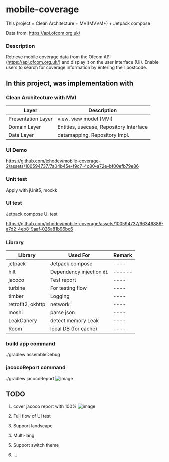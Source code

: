 # mobile-coverage
This project  = Clean Architecture + MVI(MVVM+) + Jetpack compose  

Data from: https://api.ofcom.org.uk/

### Description
Retrieve mobile coverage data from the Ofcom API (https://api.ofcom.org.uk/) and display it on the user interface (UI). Enable users to search for coverage information by entering their postcode.

## In this project, was implementation with

### Clean Architecture with MVI 

  
| Layer | Description |
|----- | ------ |
| Presentation Layer | view, view model (MVI)  |
| Domain Layer | Entities, usecase, Repository Interface |
| Data Layer | datamapping, Repository Impl.  |

### UI Demo


https://github.com/jchodev/mobile-coverage-2/assets/100594737/7a04b45e-f9c7-4c80-a72e-bf00efb79e86




### Unit test

Apply with jUnit5, mockk


### UI test

Jetpack compose UI test


https://github.com/jchodev/mobile-coverage/assets/100594737/96346886-a7d2-4eb8-9aaf-026a81b96bc6



### Library

| Library           | Used For                  | Remark |
|-------------------|---------------------------| ------ |
| jetpack           | Jetpack compose           | ---- |
| hilt              | Dependency injection `di` | ------ |
| jacoco            | Test report               | ----|
| turbine           | For testing flow          | ----|
| timber            | Logging                   | ----|
| retrofit2, okhttp | network                   | ----|
| moshi             | parse json                | ----|
| LeakCanery        | detect memory Leak        | ----| 
| Room              | local DB     (for cache)             | ----| 



### build app command
./gradlew assembleDebug


### jacocoReport command
./gradlew jacocoReport
![image](https://github.com/jchodev/mobile-coverage-2/assets/100594737/5c02732e-2d64-49ca-b993-c3ce9c5efe7c)



## TODO
1. cover jacoco report with 100% ![image](https://github.com/jchodev/mobile-coverage-2/assets/100594737/c7056163-040f-4a7e-aa01-35b96da614bc)

2. Full flow of UI test
3. Support landscape
4. Multi-lang
5. Support switch theme
6. ...
